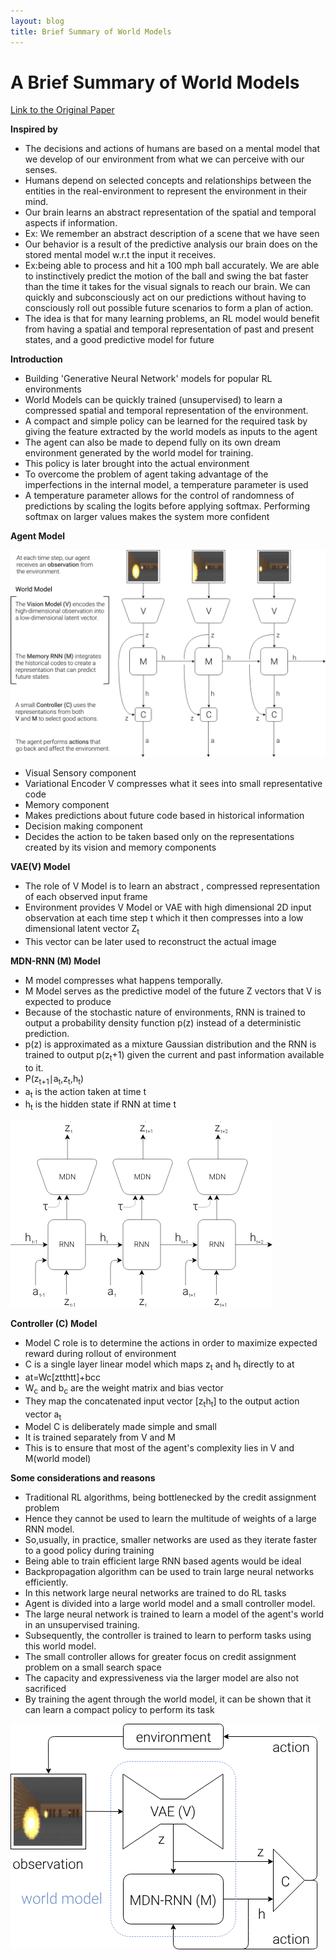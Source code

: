 ```yaml
---
layout: blog
title: Brief Summary of World Models
---
```


# A Brief Summary of World Models

[Link to the Original Paper](https://arxiv.org/abs/1803.10122)


**Inspired by**

- The decisions and actions of humans are based on a mental model that we develop of our environment from what we can perceive with our senses.
- Humans depend on selected concepts and relationships between the entities in the real-environment to represent the environment in their mind.
- Our brain learns an abstract representation of the spatial and temporal aspects if information.
- Ex: We remember an abstract description of a scene that we have seen
- Our behavior is a result of the predictive analysis our brain does on the stored mental model w.r.t the input it receives.
- Ex:being able to process and hit a 100 mph ball accurately. We are able to instinctively predict the motion of the ball and swing the bat faster than the time it takes for the visual signals to reach our brain. We can quickly and subconsciously act on our predictions without having to consciously roll out possible future scenarios to form a plan of action.
- The idea is that for many learning problems, an RL model would benefit from having a spatial and temporal representation of past and present states, and a good predictive model for future



**Introduction**

- Building &#39;Generative Neural Network&#39; models for popular RL environments
- World Models can be quickly trained (unsupervised) to learn a compressed spatial and temporal representation of the environment.
- A compact and simple policy can be learned for the required task by giving the feature extracted by the world models as inputs to the agent
- The agent can also be made to depend fully on its own dream environment generated by the world model for training.
- This policy is later brought into the actual environment
- To overcome the problem of agent taking advantage of the imperfections in the internal model, a temperature parameter is used
- A temperature parameter allows for the control of randomness of predictions by scaling the logits before applying softmax. Performing softmax on larger values makes the system more confident


**Agent Model**


![](1-wm.png)


- Visual Sensory component
- Variational Encoder V compresses what it sees into small representative code
- Memory component
- Makes predictions about future code based in historical information
- Decision making component
- Decides the action to be taken based only on the representations created by its vision and memory components



**VAE(V) Model**

- The role of V Model is to learn an abstract , compressed representation of each observed input frame
- Environment provides V Model or VAE with high dimensional 2D input observation at each time step t which it then compresses into a low dimensional latent vector Z<sub>t</sub>
- This vector can be later used to reconstruct the actual image



**MDN-RNN (M) Model**


- M model compresses what happens temporally.
- M Model serves as the predictive model of the future Z vectors that V is expected to produce
- Because of the stochastic nature of environments, RNN is trained to output a probability density function p(z) instead of a deterministic prediction.
- p(z) is approximated as a mixture Gaussian distribution and the RNN is trained to output p(z<sub>t</sub>+1) given the current and past information available to it.
- P(z​<sub>t+1</sub>​​∣a​<sub>t</sub>,z​<sub>t</sub>,h​<sub>t</sub>)
- a<sub>t</sub> is the action taken at time t
- h<sub>t</sub> is the hidden state if RNN at time t

![](2-mdn-rnn.png)

**Controller (C) Model**


- Model C role is to determine the actions in order to maximize expected reward during rollout of environment
- C is a single layer linear model which maps z<sub>t</sub> and h<sub>t</sub> directly to at
- a​t=W​c[z​t​th​t​t]+b​c​c
- W<sub>c</sub> and b<sub>c</sub> are the weight matrix and bias vector
- They map the concatenated input vector [z<sub>t</sub>h<sub>t</sub>] to the output action vector a<sub>t</sub>
- Model C is deliberately made simple and small
- It is trained separately from V and M
- This is to ensure that most of the agent&#39;s complexity lies in V and M(world model)

**Some considerations and reasons**

- Traditional RL algorithms, being bottlenecked by the credit assignment problem
- Hence they cannot be used to learn the multitude of weights of a large RNN model.
- So,usually, in practice, smaller networks are used as they iterate faster to a good policy during training
- Being able to train efficient large RNN based agents would be ideal
- Backpropagation algorithm can be used to train large neural networks efficiently.
- In this network large neural networks are trained to do RL tasks
- Agent is divided into a large world model and a small controller model.
- The large neural network is trained to learn a model of the agent&#39;s world in an unsupervised training.
- Subsequently, the controller is trained to learn to perform tasks using this world model.
- The small controller allows for greater focus on credit assignment problem on a small search space
- The capacity and expressiveness via the larger model are also not sacrificed
- By training the agent through the world model, it can be shown that it can learn a compact policy to perform its task

![](3-model.png)

